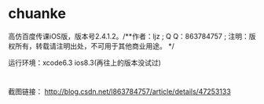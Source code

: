 # chuanke
高仿百度传课iOS版，版本号2.4.1.2。/**作者：ljz ; Q Q：863784757 ; 注明：版权所有，转载请注明出处，不可用于其他商业用途。 */

运行环境：xcode6.3  ios8.3(再往上的版本没试过)

#
截图链接：
http://blog.csdn.net/l863784757/article/details/47253133
